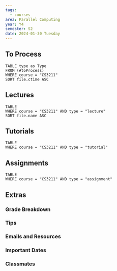 ```yaml
---
tags:
  - courses
area: Parallel Computing
year: Y4
semester: S2
date: 2024-01-30 Tuesday
---
```

## To Process
```dataview
TABLE type as Type
FROM (#toProcess) 
WHERE course = "CS3211"
SORT file.ctime ASC 
```

## Lectures
```dataview
TABLE
WHERE course = "CS3211" AND type = "lecture"
SORT file.name ASC
```

## Tutorials
```dataview
TABLE
WHERE course = "CS3211" AND type = "tutorial"
```

## Assignments
```dataview
TABLE
WHERE course = "CS3211" AND type = "assignment"
```

## Extras
### Grade Breakdown
### Tips
### Emails and Resources
### Important Dates
### Classmates